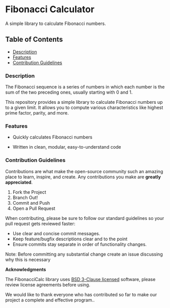 <!-- NOTE: This description was generated using AI (llama3 7b). The generated text was used as a base for this file, and was changed up in certain points. Please note that it is unknown to me from where the text used in training comes from. -->
**Fibonacci Calculator**
=========================

A simple library to calculate Fibonacci numbers.

Table of Contents
-----------------

* [Description](#description)
* [Features](#features)
* [Contribution Guidelines](#contribution-guidelines)

### Description

The Fibonacci sequence is a series of numbers in which each number is the sum of the two preceding ones, usually starting with 0 and 1.

This repository provides a simple library to calculate Fibonacci numbers up to a given limit. It allows you to compute various characteristics like highest prime factor, parity, and more.

### Features

*   Quickly calculates Fibonacci numbers
<!--*   Computes the greatest prime factor of a number in O(n log n)
*   Calculates the parity (odd/even) of every value
*   Supports calculating up to 99 elements-->
*   Written in clean, modular, easy-to-understand code

### Contribution Guidelines

Contributions are what make the open-source community such an amazing place to learn, inspire, and create. Any contributions you make are **greatly appreciated**.

1.  Fork the Project
2.  Branch Out!
3.  Commit and Push
4.  Open a Pull Request

When contributing, please be sure to follow our standard guidelines so your pull request gets reviewed faster:

*   Use clear and concise commit messages.
*   Keep feature/bugfix descriptions clear and to the point
*   Ensure commits stay separate in order of functionality changes.

Note: Before committing any substantial change create an issue discussing why this is necessary

**Acknowledgments**

The FibonacciCalc library uses [BSD 3-Clause licensed](https://github.com/Minecodes/fibonacci/blob/main/LICENSE) software, please review license agreements before using.

We would like to thank everyone who has contributed so far to make our project a complete and effective program..